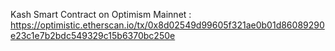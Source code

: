 Kash Smart Contract on Optimism Mainnet : https://optimistic.etherscan.io/tx/0x8d02549d99605f321ae0b01d86089290e23c1e7b2bdc549329c15b6370bc250e

